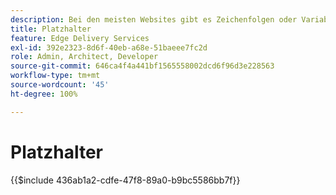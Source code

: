 ```yaml
---
description: Bei den meisten Websites gibt es Zeichenfolgen oder Variablen, die auf der gesamten Site verwendet werden. Insbesondere bei Sites, die mehrere Sprachen unterstützen müssen, sollten diese Werte nicht hartkodiert werden. Stattdessen können Platzhalter verwendet und zentral verwaltet werden.
title: Platzhalter
feature: Edge Delivery Services
exl-id: 392e2323-8d6f-40eb-a68e-51baeee7fc2d
role: Admin, Architect, Developer
source-git-commit: 646ca4f4a441bf1565558002dcd6f96d3e228563
workflow-type: tm+mt
source-wordcount: '45'
ht-degree: 100%

---
```


# Platzhalter

{{$include 436ab1a2-cdfe-47f8-89a0-b9bc5586bb7f}}

